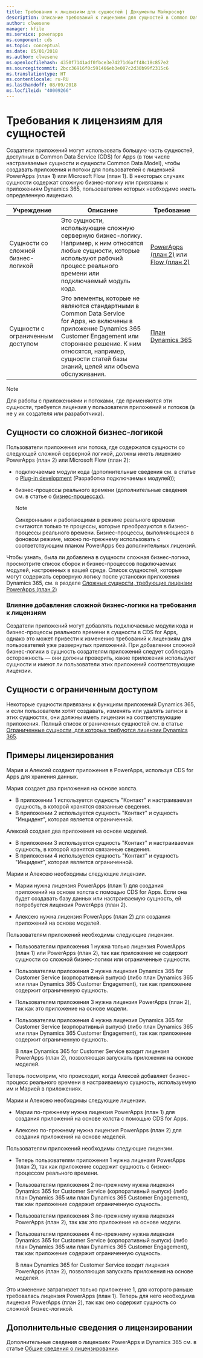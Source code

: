 ```yaml
---
title: Требования к лицензиям для сущностей | Документы Майкрософт
description: Описание требований к лицензиям для сущностей в Common Data Service (CDS) for Apps.
author: clwesene
manager: kfile
ms.service: powerapps
ms.component: cds
ms.topic: conceptual
ms.date: 05/01/2018
ms.author: clwesene
ms.openlocfilehash: 4350f7141adf0fbce3e74271d6aff48c18c857e2
ms.sourcegitcommit: 2bcc36916f0c591466eb3e007c2d30b99f2315c6
ms.translationtype: HT
ms.contentlocale: ru-RU
ms.lasthandoff: 08/09/2018
ms.locfileid: "40009266"
---
```

# <a name="license-requirements-for-entities"></a>Требования к лицензиям для сущностей
Создатели приложений могут использовать большую часть сущностей, доступных в Common Data Service (CDS) for Apps (в том числе настраиваемые сущности и сущности Common Data Model), чтобы создавать приложения и потоки для пользователей с лицензией PowerApps (план 1) или Microsoft Flow (план 1). В некоторых случаях сущности содержат сложную бизнес-логику или привязаны к приложениям Dynamics 365, пользователям которых необходимо иметь определенную лицензию. 


|Учреждение    |Описание    |Требование    |
|---------|---------|---------|
|Сущности со сложной бизнес-логикой   | Это сущности, использующие сложную серверную бизнес-логику. Например, к ним относятся любые сущности, которые используют рабочий процесс реального времени или подключаемый модуль кода.       |  [PowerApps (план 2)](https://powerapps.microsoft.com/pricing/) или [Flow (план 2)](https://flow.microsoft.com/pricing/)        |
|Сущности с ограниченным доступом  |  Это элементы, которые не являются стандартными в Common Data Service for Apps, но включены в приложение Dynamics 365 Customer Engagement или стороннее решение. К ним относятся, например, сущности статей базы знаний, целей или объема обслуживания.     |  [План Dynamics 365](https://dynamics.microsoft.com/pricing/)      | 


> [!NOTE]
> Для работы с приложениями и потоками, где применяются эти сущности, требуется лицензия у пользователя приложений и потоков (а не у их создателя или разработчика).

## <a name="entities-with-complex-business-logic"></a>Сущности со сложной бизнес-логикой
Пользователи приложения или потока, где содержатся сущности со следующей сложной серверной логикой, должны иметь лицензию PowerApps (план 2) или Microsoft Flow (план 2):

* подключаемые модули кода (дополнительные сведения см. в статье о [Plug-in development](https://docs.microsoft.com/dynamics365/customer-engagement/developer/plugin-development) (Разработка подключаемых модулей));
* бизнес-процессы реального времени (дополнительные сведения см. в статье о [бизнес-процессах](https://docs.microsoft.com/dynamics365/customer-engagement/customize/workflow-processes)).

    > [!NOTE]
    >  Синхронными и работающими в режиме реального времени считаются только те процессы, которые преобразуются в бизнес-процессы реального времени. Бизнес-процессы, выполняющиеся в фоновом режиме, можно по-прежнему использовать с соответствующим планом PowerApps без дополнительных лицензий.

Чтобы узнать, была ли добавлена в сущности сложная бизнес-логика, просмотрите список сборок и бизнес-процессов подключаемых модулей, настроенных в вашей среде. Список сущностей, которые могут содержать серверную логику после установки приложения Dynamics 365, см. в разделе [Сложные сущности, требующие лицензии PowerApps (план 2)](data-platform-complex-entities.md)  

### <a name="impacting-license-requirements-when-adding-complex-business-logic"></a>Влияние добавления сложной бизнес-логики на требования к лицензиям
Создатели приложений могут добавлять подключаемые модули кода и бизнес-процессы реального времени в сущности в CDS for Apps, однако это может привести к изменению требований к лицензиям для пользователей уже развернутых приложений. При добавлении сложной бизнес-логики в сущность создателям приложений следует соблюдать осторожность — они должны проверить, какие приложения используют сущности и имеют ли пользователи этих приложений соответствующие лицензии.

## <a name="restricted-entities"></a>Сущности с ограниченным доступом
Некоторые сущности привязаны к функциям приложений Dynamics 365, и если пользователи хотят создавать, изменять или удалять записи в этих сущностях, они должны иметь лицензии на соответствующие приложения. Полный список ограниченных сущностей см. в статье [Ограниченные сущности, для которых требуются лицензии Dynamics 365](data-platform-restricted-entities.md).

## <a name="licensing-examples"></a>Примеры лицензирования
Мария и Алексей создают приложения в PowerApps, используя CDS for Apps для хранения данных.

Мария создает два приложения на основе холста.

* В приложении 1 используется сущность "Контакт" и настраиваемая сущность, в которой хранятся связанные сведения.
* В приложении 2 используется сущность "Контакт" и сущность "Инцидент", которая является ограниченной.

Алексей создает два приложения на основе моделей.

* В приложении 3 используется сущность "Контакт" и настраиваемая сущность, в которой хранятся связанные сведения.
* В приложении 4 используется сущность "Контакт" и сущность "Инцидент", которая является ограниченной.

Марии и Алексею необходимы следующие лицензии.
* Марии нужна лицензия PowerApps (план 1) для создания приложений на основе холста с помощью CDS for Apps. Если она будет создавать базу данных или настраиваемую сущность, ей потребуется лицензия PowerApps (план 2).

* Алексею нужна лицензия PowerApps (план 2) для создания приложений на основе моделей.

Пользователям приложений необходимы следующие лицензии.
* Пользователям приложения 1 нужна только лицензия PowerApps (план 1) или PowerApps (план 2), так как приложение не содержит сущности со сложной бизнес-логики или ограниченные сущности.

* Пользователям приложения 2 нужна лицензия Dynamics 365 for Customer Service (корпоративный выпуск) (либо план Dynamics 365 или план Dynamics 365 Customer Engagement), так как приложение содержит ограниченную сущность.

* Пользователям приложения 3 нужна лицензия PowerApps (план 2), так как это приложение на основе модели.

* Пользователям приложения 4 нужна лицензия Dynamics 365 for Customer Service (корпоративный выпуск) (либо план Dynamics 365 или план Dynamics 365 Customer Engagement), так как приложение содержит ограниченную сущность.

    В план Dynamics 365 for Customer Service входит лицензия PowerApps (план 2), позволяющая запускать приложения на основе моделей.

Теперь посмотрим, что происходит, когда Алексей добавляет бизнес-процесс реального времени в настраиваемую сущность, используемую им и Марией в приложениях.

Марии и Алексею необходимы следующие лицензии.
* Марии по-прежнему нужна лицензия PowerApps (план 1) для создания приложений на основе холста с помощью CDS for Apps.

* Алексею по-прежнему нужна лицензия PowerApps (план 2) для создания приложений на основе моделей.

Пользователям приложений необходимы следующие лицензии.
* Теперь пользователям приложения 1 нужна лицензия PowerApps (план 2), так как приложение содержит сущность с бизнес-процессом реального времени.

* Пользователям приложения 2 по-прежнему нужна лицензия Dynamics 365 for Customer Service (корпоративный выпуск) (либо план Dynamics 365 или план Dynamics 365 Customer Engagement), так как приложение содержит ограниченную сущность. 

* Пользователям приложения 3 по-прежнему нужна лицензия PowerApps (план 2), так как это приложение на основе модели.

* Пользователям приложения 4 по-прежнему нужна лицензия Dynamics 365 for Customer Service (корпоративный выпуск) (либо план Dynamics 365 или план Dynamics 365 Customer Engagement), так как приложение содержит ограниченную сущность.

    В план Dynamics 365 for Customer Service входит лицензия PowerApps (план 2), позволяющая запускать приложения на основе моделей.

Это изменение затрагивает только приложение 1, для которого раньше требовалась лицензия PowerApps (план 1). Теперь для него необходима лицензия PowerApps (план 2), так как оно содержит сущность со сложной бизнес-логикой. 

## <a name="more-about-licensing"></a>Дополнительные сведения о лицензировании
Дополнительные сведения о лицензиях PowerApps и Dynamics 365 см. в статье [Общие сведения о лицензировании](../../administrator/pricing-billing-skus.md).
